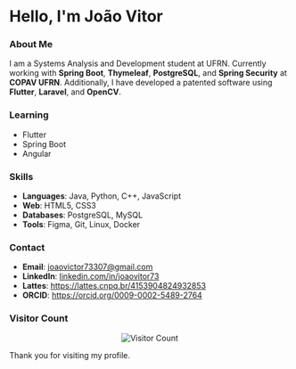 # Hello, I'm João Vitor

### About Me
I am a Systems Analysis and Development student at UFRN. Currently working with **Spring Boot**, **Thymeleaf**, **PostgreSQL**, and **Spring Security** at **COPAV UFRN**. Additionally, I have developed a patented software using **Flutter**, **Laravel**, and **OpenCV**.

### Learning
- Flutter
- Spring Boot
- Angular

### Skills
- **Languages**: Java, Python, C++, JavaScript
- **Web**: HTML5, CSS3
- **Databases**: PostgreSQL, MySQL
- **Tools**: Figma, Git, Linux, Docker

### Contact
- **Email**: joaovictor73307@gmail.com
- **LinkedIn**: [linkedin.com/in/joaovitor73](https://www.linkedin.com/in/joaovitor73/)
- **Lattes**: https://lattes.cnpq.br/4153904824932853
- **ORCID**: https://orcid.org/0009-0002-5489-2764

### Visitor Count
<p align="center">
   <img src="https://profile-counter.glitch.me/JoaoVitor733/count.svg" alt="Visitor Count">
</p>

Thank you for visiting my profile.
